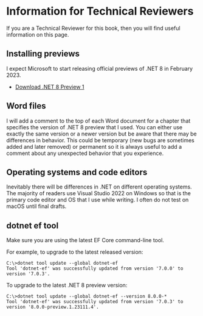 # Information for Technical Reviewers

If you are a Technical Reviewer for this book, then you will find useful information on this page.

## Installing previews

I expect Microsoft to start releasing official previews of .NET 8 in February 2023. 

- [Download .NET 8 Preview 1](https://dotnet.microsoft.com/en-us/download/dotnet/8.0)

## Word files

I will add a comment to the top of each Word document for a chapter that specifies the version of .NET 8 preview that I used. You can either use exactly the same version or a newer version but be aware that there may be differences in behavior. This could be temporary (new bugs are sometimes added and later removed) or permanent so it is always useful to add a comment about any unexpected behavior that you experience. 

## Operating systems and code editors

Inevitably there will be differences in .NET on different operating systems. The majority of readers use Visual Studio 2022 on Windows so that is the primary code editor and OS that I use while writing. I often do not test on macOS until final drafts. 

## dotnet ef tool

Make sure you are using the latest EF Core command-line tool. 

For example, to upgrade to the latest released version:
```
C:\>dotnet tool update --global dotnet-ef
Tool 'dotnet-ef' was successfully updated from version '7.0.0' to version '7.0.3'.
```
To upgrade to the latest .NET 8 preview version:
```
C:\>dotnet tool update --global dotnet-ef --version 8.0.0-*
Tool 'dotnet-ef' was successfully updated from version '7.0.3' to version '8.0.0-preview.1.23111.4'.
```